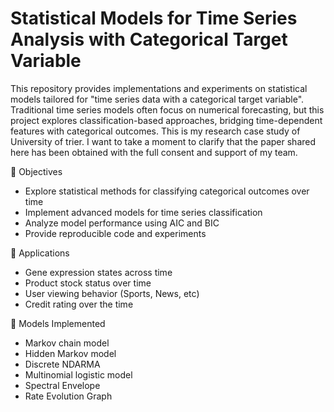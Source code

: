 # Statistical Models for Time Series Analysis with Categorical Target Variable

This repository provides implementations and experiments on statistical models tailored for "time series data with a categorical target variable". Traditional time series models often focus on numerical forecasting, but this project explores classification-based approaches, bridging time-dependent features with categorical outcomes. This is my research case study of University of trier. I want to take a moment to clarify that the paper shared here has been obtained with the full consent and support of my team.

📌 Objectives

- Explore statistical methods for classifying categorical outcomes over time
- Implement advanced models for time series classification
- Analyze model performance using AIC and BIC
- Provide reproducible code and experiments

🧮 Applications

- Gene expression states across time
- Product stock status over time
- User viewing behavior (Sports, News, etc)
- Credit rating over the time 
  
🧠 Models Implemented

- Markov chain model
- Hidden Markov model
- Discrete NDARMA
- Multinomial logistic model
- Spectral Envelope
- Rate Evolution Graph

